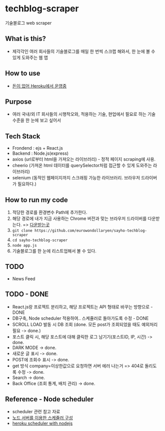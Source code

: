 # techblog-scraper
기술블로그 web scraper

## What is this?
- 제각각인 여러 회사들의 기술블로그를 매일 한 번씩 스크랩 해와서, 한 눈에 볼 수 있게 도와주는 웹 앱

## How to use
- [돈이 없어 Heroku에서 운영중](https://techblog-scraper.herokuapp.com/)

## Purpose
- 여러 국내/외 IT 회사들의 시행착오와, 적용하는 기술, 현업에서 필요로 하는 기술 수준을 한 눈에 보고 싶어서

## Tech Stack
- Frondend : ejs + React.js
- Backend : Node.js(express)
- axios (url로부터 html을 가져오는 라이브러리) - 정적 페이지 scraping에 사용.
- cheerio (가져온 html 데이터를 querySelector처럼 접근할 수 있게 도와주는 라이브러리)
- selenium (동적인 웹페이지까지 스크래핑 가능한 라이브러리. 브라우저 드라이버가 필요하다.)

## How to run my code
1. 적당한 경로를 환경변수 Path에 추가한다.
2. 해당 경로에 내가 지금 사용하는 Chrome 버전과 맞는 브라우저 드라이버를 다운받는다. => [다운받는곳](https://sites.google.com/a/chromium.org/chromedriver/downloads)
3. `git clone https://github.com/eurowondollaryen/sayho-techblog-scraper`
4. `cd sayho-techblog-scraper`
5. `node app.js`
6. 기술블로그를 한 눈에 리스트업해서 볼 수 있다.

## TODO
- News Feed

## TODO - DONE
- React.js랑 프로젝트 분리하고, 해당 프로젝트는 API 형태로 바꾸는 방향으로 - DONE
- DB구축, Node scheduler 적용하여.. 스케쥴러로 돌아가도록 수정 - DONE
- SCROLL LOAD 발동 시 DB 조회 (done. 모든 post가 조회되었을 때도 예외처리 필요 -> done.)
- 포스트 클릭 시, 해당 포스트에 대해 클릭한 로그 남기기(포스트ID, IP, 시간) -> done.
- DARK MODE -> done.
- 새로운 글 표시 -> done.
- POST에 조회수 표시 -> done.
- get 방식 company=이상한값으로 요청하면 서버 에러 나는거 => 404로 돌리도록 수정 -> done.
- Search -> done.
- Back Office (조회 통계, 배치 관리) -> done.

## Reference - Node scheduler
- scheduler 관련 참고 자료
- [노드 서버를 이용한 스케쥴러 구성](https://bblog.tistory.com/307)
- [heroku scheduler with nodejs](http://www.modeo.co/blog/2015/1/8/heroku-scheduler-with-nodejs-tutorial)
